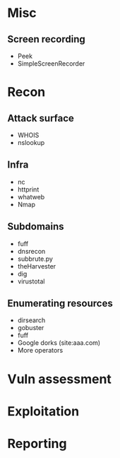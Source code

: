 # Misc

## Screen recording

- Peek
- SimpleScreenRecorder

# Recon

## Attack surface

- WHOIS
- nslookup

## Infra

- nc
- httprint
- whatweb
- Nmap

## Subdomains

- fuff
- dnsrecon
- subbrute.py
- theHarvester
- dig
- virustotal

## Enumerating resources

- dirsearch
- gobuster
- fuff
- Google dorks (site:aaa.com)
- More operators

# Vuln assessment

# Exploitation

# Reporting
